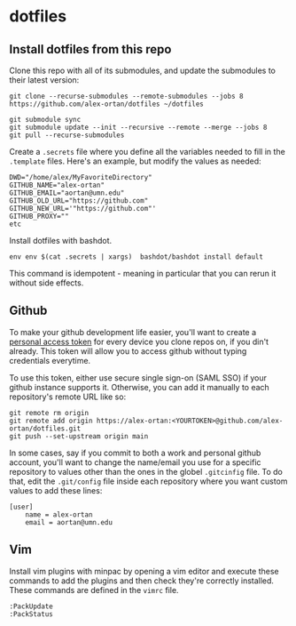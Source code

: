 # dotfiles

## Install dotfiles from this repo

Clone this repo with all of its submodules, and update the submodules to their latest version:
```
git clone --recurse-submodules --remote-submodules --jobs 8 https://github.com/alex-ortan/dotfiles ~/dotfiles

git submodule sync
git submodule update --init --recursive --remote --merge --jobs 8
git pull --recurse-submodules
```

Create a `.secrets` file where you define all the variables needed to fill in the `.template` files. Here's an example, but modify the values as needed:
```
DWD="/home/alex/MyFavoriteDirectory"
GITHUB_NAME="alex-ortan"
GITHUB_EMAIL="aortan@umn.edu"
GITHUB_OLD_URL="https://github.com"
GITHUB_NEW_URL='"https://github.com"'
GITHUB_PROXY=""
etc
```

Install dotfiles with bashdot.
```
env env $(cat .secrets | xargs)  bashdot/bashdot install default
```

This command is idempotent - meaning in particular that you can rerun it without side effects.


## Github

To make your github development life easier, you'll want to create a [personal access token](https://docs.github.com/en/authentication/keeping-your-account-and-data-secure/creating-a-personal-access-token) for every device you clone repos on, if you din't already. This token will allow you to access github without typing credentials everytime.

To use this token, either use secure single sign-on (SAML SSO) if your github instance supports it. Otherwise, you can add it manually to each repository's remote URL like so:

```
git remote rm origin
git remote add origin https://alex-ortan:<YOURTOKEN>@github.com/alex-ortan/dotfiles.git
git push --set-upstream origin main
```

In some cases, say if you commit to both a work and personal github account, you'll want to change the name/email you use for a specific repository to values other than the ones in the globel `.gitcinfig` file. To do that, edit the `.git/config` file inside each repository where you want custom values to add these lines:
```
[user]
    name = alex-ortan
    email = aortan@umn.edu
```

## Vim

Install vim plugins with minpac by opening a vim editor and execute these commands to add the plugins and then check they're correctly installed. These commands are defined in the `vimrc` file.
```
:PackUpdate
:PackStatus
```

